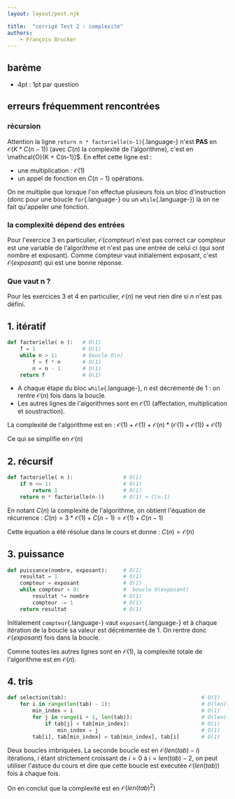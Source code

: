 ```yaml
---
layout: layout/post.njk

title:  "corrigé Test 2 : complexité"
authors:
    - François Brucker
---
```


## barème

* 4pt : 1pt par question

## erreurs fréquemment rencontrées

### récursion

Attention la ligne `return n * factorielle(n-1)`{.language-} n'est **PAS** en $\mathcal{O}(K * C(n-1))$ (avec $C(n)$ la complexité de l'algorithme), c'est en \mathcal{O}(K + C(n-1))$. En effet cette ligne est :

* une multiplication : $\mathcal{O}(1)$
* un appel de fonction en $C(n-1)$ opérations.

On ne multiplie que lorsque l'on effectue plusieurs fois un bloc d'instruction (donc pour une boucle `for`{.language-} ou un `while`{.language-}) là on ne fait qu'appeler une fonction.

### la complexité dépend des entrées

Pour l'exercice 3 en particulier, $\mathcal{O}(compteur)$ n'est pas correct car compteur est une variable de l'algorithme et n'est pas une entrée de celui ci (qui sont nombre et exposant). Comme compteur vaut initialement exposant, c'est $\mathcal{O}(exposant)$ qui est une bonne réponse.

### Que vaut n ?

Pour les exercices 3 et 4 en particulier, $\mathcal{O}(n)$ ne veut rien dire si $n$ n'est pas défini.

## 1. itératif

```python
def factorielle( n ):   # O(1)
    f = 1               # O(1)
    while n > 1:        # boucle O(n)
        f = f * n       # O(1)
        n = n - 1       # O(1)
    return f            # O(1)
```

* A chaque étape du bloc `while`{.language-}, n est décrémenté de 1 : on rentre $\mathcal{O}(n)$ fois dans la boucle.
* Les autres lignes de l'algorithmes sont en $\mathcal{O}(1)$ (affectation, multiplication et soustraction).

La complexité de l'algorithme est en : $\mathcal{O}(1) + \mathcal{O}(1) +  \mathcal{O}(n) * (\mathcal{O}(1) + \mathcal{O}(1)) + \mathcal{O}(1)$

Ce qui se simplifie en $\mathcal{O}(n)$

## 2. récursif

```python
def factorielle( n ):                # O(1)
    if n <= 1:                       # O(1)
        return 1                     # O(1)
    return n * factorielle(n-1)      # O(1) + C(n-1)
```

En notant $C(n)$ la complexité de l'algorithme, on obtient l'équation de récurrence : $C(n) = 3 * \mathcal{O}(1) + C(n-1) = \mathcal{O}(1) + C(n-1)$

Cette équation a été résolue dans le cours et donne : $C(n) = \mathcal{O}(n)$

## 3. puissance

```python
def puissance(nombre, exposant):     # O(1)
    resultat = 1                     # O(1)
    compteur = exposant              # O(1)
    while compteur > 0:              #  boucle O(exposant)
        resultat *= nombre           # O(1)
        compteur -= 1                # O(1)
    return resultat                  # O(1)
```

Initialement `compteur`{.language-} vaut `exposant`{.language-} et à chaque itération de la boucle sa valeur est décrémentée de 1. On rentre donc $\mathcal{O}(exposant)$ fois dans la boucle.

Comme toutes les autres lignes sont en $\mathcal{O}(1)$, la complexité totale de l'algorithme est en $\mathcal{O}(n)$.

## 4. tris

```python
def selection(tab):                                           # O(1)
    for i in range(len(tab) - 1):                             # O(len(tab))
        min_index = i                                         # O(1)
        for j in range(i + 1, len(tab)):                      # O(len(tab) - i) boucle i allant de 0 à len(tab) -2 
            if tab[j] < tab[min_index]:                       # O(1)
                min_index = j                                 # O(1)
        tab[i], tab[min_index] = tab[min_index], tab[i]       # O(1)
```

Deux boucles imbriquées. La seconde boucle est en $\mathcal{O}(len(tab)- i)$ itérations, $i$ étant strictement croissant de $i=0$ à $i = len(tab) - 2$, on peut utiliser l'astuce du cours et dire que cette boucle est exécutée $\mathcal{O}(len(tab))$ fois à chaque fois.

On en conclut que la complexité est en $\mathcal{O}(len(tab) ^2)$
